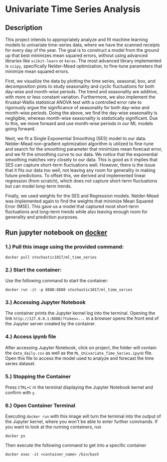 # Univariate Time Series Analysis

## Description

This project intends to appropriately analyze and fit machine learning models to univariate time-series data, where we have the scanned receipts for every day of the year. The goal is to construct a model from the ground up that best minimizes mean squared errors, without using advanced libraries like `scikit-learn` or `keras`. The most advanced library implemented is `scipy`, specifically Nelder-Mead optimization, to fine-tune parameters that minimize mean squared errors.

First, we visualize the data by plotting the time series, seasonal, box, and decomposition plots to study seasonality and cyclic fluctuations for both day-wise and month-wise periods. The trend and seasonality are additive, with more or less constant variation. Furthermore, we also implement the Kruskal-Wallis statistical ANOVA test with a controlled error rate to rigorously argue the significance of seasonality for both day-wise and month-wise periods. Doing the above, we find the day-wise seasonality is negligible, whereas month-wise seasonality is statistically significant. Due to this, we move forward and use month-wise periods in our ML models going forward.

Next, we fit a Single Exponential Smoothing (SES) model to our data. Nelder-Mead non-gradient optimization algorithm is utilized to fine-tune and search for the smoothing parameter that minimizes mean forecast error, and we fit the smoothing curve to our data. We notice that the exponential smoothing matches very closely to our data. This is good as it implies that SES can capture short-term fluctuations well. However, there is the issue that it fits our data too well, not leaving any room for generality in making future predictions. To offset this, we derived and implemented linear regression (from scratch), which does not capture short-term fluctuations but can model long-term trends.

Finally, we used weights for the SES and Regression models. Nelder-Mead was implemented again to find the weights that minimize Mean Squared Error (MSE). This gave us a model that captured most short-term fluctuations and long-term trends while also leaving enough room for generality and prediction purposes.

## Run jupyter notebook on [docker](https://hub.docker.com/repository/docker/stochastic1017/ml_time_series/general)

### 1.) Pull this image using the provided command:

 ```
docker pull stochastic1017/ml_time_series
 ```

### 2.) Start the container:

Use the following command to start the container:

```
docker run -it -p 8888:8888 stochastic1017/ml_time_series
```

### 3.) Accessing Jupyter Notebook

The container prints the Jupyter kernel log into the terminal. Opening the link `http://127.0.0.1:8888/?token=...` in a browser opens the front end of the Jupyter server created by the container.

### 4.) Access ipynb file

After accessing Jupyter Notebook, click on project, the folder will contain the `data_daily.csv` as well as the `ML_Univariate_Time_Series.ipynb` file. Open this file to access the model used to analyze and forecast the time series dataset.

### 5.) Stopping the Container

Press `CTRL+C` in the terminal displaying the Jupyter Notebook kernel and confirm with `y`.

### 6.) Open Container Terminal

Executing `docker run` with this image will turn the terminal into the output of the Jupyter kernel, where you won't be able to enter further commands. If you want to look at the running containers, run

```
docker ps
```

Then execute the following command to get into a specific container

```
docker exec -it <container_name> /bin/bash
```
